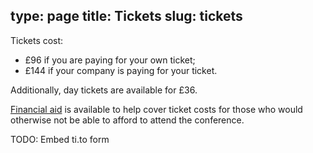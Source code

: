 type: page
title: Tickets
slug: tickets
---

Tickets cost:

 * &pound;96 if you are paying for your own ticket;
 * &pound;144 if your company is paying for your ticket.

Additionally, day tickets are available for &pound;36.

[Financial aid](/financial-aid/) is available to help cover ticket costs for
those who would otherwise not be able to afford to attend the conference.

TODO: Embed ti.to form
